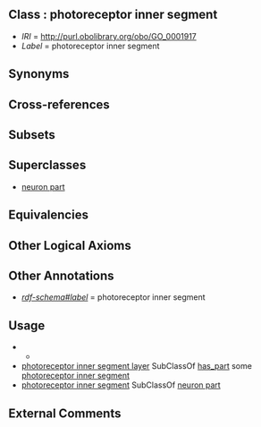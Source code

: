 
## Class : photoreceptor inner segment

 * *IRI* = http://purl.obolibrary.org/obo/GO_0001917
 * *Label* = photoreceptor inner segment

## Synonyms


## Cross-references


## Subsets


## Superclasses

 * [neuron part](../../GO/58/GO_0097458.md)

## Equivalencies


## Other Logical Axioms


## Other Annotations

 * *[rdf-schema#label](../../el/rdf-schema#label.md)* = photoreceptor inner segment

## Usage

 * -
 * [photoreceptor inner segment layer](../../UBERON/25/UBERON_0003925.md) SubClassOf [has_part](../../BFO/51/BFO_0000051.md) some [photoreceptor inner segment](../../GO/17/GO_0001917.md)
 * [photoreceptor inner segment](../../GO/17/GO_0001917.md) SubClassOf [neuron part](../../GO/58/GO_0097458.md)

## External Comments

